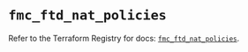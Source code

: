 # `fmc_ftd_nat_policies`

Refer to the Terraform Registry for docs: [`fmc_ftd_nat_policies`](https://registry.terraform.io/providers/ciscodevnet/fmc/1.5.2/docs/resources/ftd_nat_policies).

